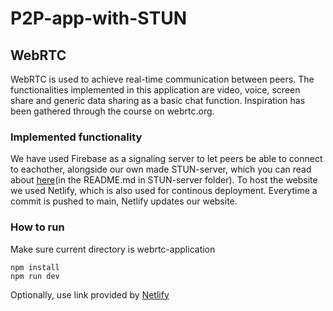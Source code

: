 # P2P-app-with-STUN

## WebRTC
WebRTC is used to achieve real-time communication between peers. The functionalities implemented in this application are video, voice, screen share and generic data sharing as a basic chat function. Inspiration has been gathered through the course on webrtc.org.

### Implemented functionality
We have used Firebase as a signaling server to let peers be able to connect to eachother, alongside our own made STUN-server, which you can read about [here](https://github.com/mattiaseggen/P2P-app-with-STUN/blob/main/STUN-server/README.md)(in the README.md in STUN-server folder).
To host the website we used Netlify, which is also used for continous deployment. Everytime a commit is pushed to main, Netlify updates our website.

### How to run
Make sure current directory is webrtc-application
```
npm install
npm run dev
```
Optionally, use link provided by [Netlify](https://musing-perlman-c6795b.netlify.app/)
